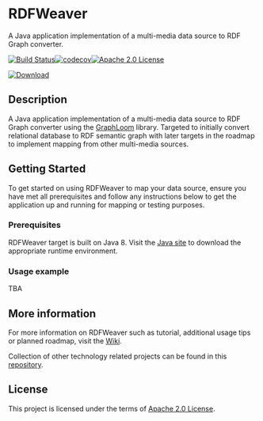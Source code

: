 # RDFWeaver

A Java application implementation of a multi-media data source to RDF Graph converter.

[![Build Status](https://travis-ci.org/jiefenn8/rdfweaver.svg?branch=master)](https://travis-ci.org/jiefenn8/rdfweaver)[![codecov](https://codecov.io/gh/jiefenn8/rdfweaver/branch/master/graph/badge.svg)](https://codecov.io/gh/jiefenn8/rdfweaver)[![Apache 2.0 License](https://img.shields.io/badge/license-apache2-green.svg) ](https://github.com/jiefenn8/rdfweaver/blob/master/LICENSE.md)

[ ![Download](https://api.bintray.com/packages/jiefenn8/rdfweaver/rdfweaver/images/download.svg) ](https://bintray.com/jiefenn8/rdfweaver/rdfweaver/_latestVersion)

## Description

A Java application implementation of a multi-media data source to RDF Graph converter using the [GraphLoom](https://github.com/jiefenn8/graphloom) library. Targeted to initially convert relational database to RDF semantic graph with later targets in the roadmap to implement mapping from other multi-media sources. 

## Getting Started

To get started on using RDFWeaver to map your data source, ensure you have met all prerequisites and follow any instructions below to get the application up and running for mapping or testing purposes.

### Prerequisites

RDFWeaver target is built on Java 8. Visit the [Java site](https://www.java.com/en/download/) to download the appropriate runtime environment.
 

### Usage example

TBA

## More information

For more information on RDFWeaver such as tutorial, additional usage tips or planned roadmap, visit the [Wiki](https://github.com/jiefenn8/rdfweaver/wiki).

Collection of other technology related projects can be found in this [repository](https://github.com/jiefenn8/ws-projects).

## License

This project is licensed under the terms of [Apache 2.0 License](./LICENSE.md). 
